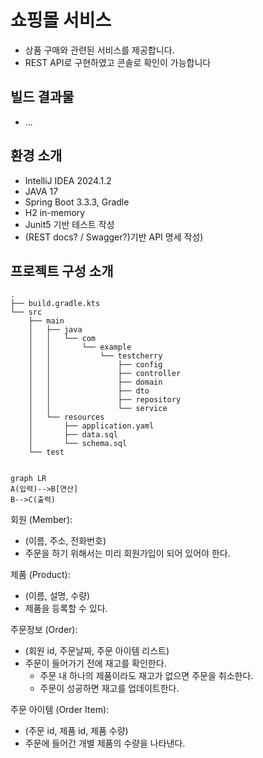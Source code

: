# 쇼핑몰 서비스
* 상품 구매와 관련된 서비스를 제공합니다.
* REST API로 구현하였고 콘솔로 확인이 가능합니다

## 빌드 결과물
* ...

## 환경 소개
* IntelliJ IDEA 2024.1.2
* JAVA 17
* Spring Boot 3.3.3, Gradle
* H2 in-memory
* Junit5 기반 테스트 작성
* (REST docs? / Swagger?)기반 API 명세 작성)

## 프로젝트 구성 소개



```
.
├── build.gradle.kts
└── src
    ├── main
    │   ├── java
    │   │   └── com
    │   │       └── example
    │   │           └── testcherry
    │   │               ├── config
    │   │               ├── controller
    │   │               ├── domain
    │   │               ├── dto
    │   │               ├── repository
    │   │               └── service
    │   └── resources
    │       ├── application.yaml
    │       ├── data.sql
    │       └── schema.sql
    └── test


```


```mermaid
graph LR
A(입력)-->B[연산]
B-->C(출력)
```

회원 (Member):
* (이름, 주소, 전화번호)
* 주문을 하기 위해서는 미리 회원가입이 되어 있어야 한다.

제품 (Product):
* (이름, 설명, 수량)
* 제품을 등록할 수 있다.

주문정보 (Order):
* (회원 id, 주문날짜, 주문 아이템 리스트)
* 주문이 들어가기 전에 재고를 확인한다.
  * 주문 내 하나의 제품이라도 재고가 없으면 주문을 취소한다.
  * 주문이 성공하면 재고를 업데이트한다.

주문 아이템 (Order Item):
* (주문 id, 제품 id, 제품 수량)
* 주문에 들어간 개별 제품의 수량을 나타낸다.



